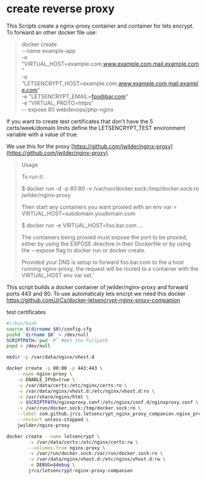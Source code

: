 # create reverse proxy

This Scripts create a nginx-proxy container and container for lets encrypt.
To forward an other docker file use:

> docker create \
>  --name example-app \
>  -e "VIRTUAL_HOST=example.com,www.example.com,mail.example.com" \
>  -e "LETSENCRYPT_HOST=example.com,www.example.com,mail.example.com" \
>  -e "LETSENCRYPT_EMAIL=foo@bar.com" \
>  -e "VIRTUAL_PROTO=https" \
>  -- expose 80
> webdevops/php-nginx

If you want to create test certificates that don't have the 5 certs/week/domain limits define the LETSENCRYPT_TEST environment variable with a value of true.

We use this for the proxy [https://github.com/jwilder/nginx-proxy](https://github.com/jwilder/nginx-proxy)

> Usage
>
> To run it:
>
> $ docker run -d -p 80:80 -v /var/run/docker.sock:/tmp/docker.sock:ro jwilder/nginx-proxy
>
> Then start any containers you want proxied with an env var > VIRTUAL_HOST=subdomain.youdomain.com
>
> $ docker run -e VIRTUAL_HOST=foo.bar.com ...
>
> The containers being proxied must expose the port to be proxied, either by using the EXPOSE directive in their Dockerfile or by using the --expose flag to docker run or docker create.
>
> Provided your DNS is setup to forward foo.bar.com to the a host running nginx-proxy, the request will be routed to a container with the VIRTUAL_HOST env var set.'

This script builds a docker container of jwilder/nginx-proxy and forward ports 443 and 80.
To use automaticaly lets encrpt we need this docker https://github.com/JrCs/docker-letsencrypt-nginx-proxy-companion

test certificates

```bash
#!/bin/bash
source $(dirname $0)/config.cfg
pushd `dirname $0` > /dev/null
SCRIPTPATH=`pwd -P` #Get the Fullpath
popd > /dev/null

mkdir -p /var/data/nginx/vhost.d

docker create -p 80:80 -p 443:443 \
    --name nginx-proxy \
    -e ENABLE_IPV6=true \
    -v /var/data/certs:/etc/nginx/certs:ro \
    -v /var/data/nginx/vhost.d:/etc/nginx/vhost.d:ro \
    -v /usr/share/nginx/html \
    -v $SCRIPTPATH/nginxproxy.conf:/etc/nginx/conf.d/nginxproxy.conf \
    -v /var/run/docker.sock:/tmp/docker.sock:ro \
    --label com.github.jrcs.letsencrypt_nginx_proxy_companion.nginx_proxy \
    --restart unless-stopped \
    jwilder/nginx-proxy

docker create --name letsencrypt \
        -v /var/data/certs:/etc/nginx/certs:rw \
        --volumes-from nginx-proxy \
        -v /var/run/docker.sock:/var/run/docker.sock:ro \
        -v /var/data/nginx/vhost.d:/etc/nginx/vhost.d:rw \
        -e DEBUG=$debug \
        jrcs/letsencrypt-nginx-proxy-companion
```
